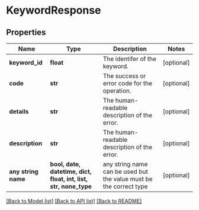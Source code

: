 # KeywordResponse


## Properties
Name | Type | Description | Notes
------------ | ------------- | ------------- | -------------
**keyword_id** | **float** | The identifer of the keyword. | [optional] 
**code** | **str** | The success or error code for the operation. | [optional] 
**details** | **str** | The human-readable description of the error. | [optional] 
**description** | **str** | The human-readable description of the error. | [optional] 
**any string name** | **bool, date, datetime, dict, float, int, list, str, none_type** | any string name can be used but the value must be the correct type | [optional]

[[Back to Model list]](../README.md#documentation-for-models) [[Back to API list]](../README.md#documentation-for-api-endpoints) [[Back to README]](../README.md)


